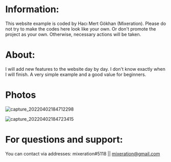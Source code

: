 # Information:
This website example is coded by Hacı Mert Gökhan (Mixeration). Please do not try to make the codes here look like your own. Or don't promote the project as your own. Otherwise, necessary actions will be taken.

# About:
I will add new features to the website day by day. I don't know exactly when I will finish. A very simple example and a good value for beginners.

# Photos

![capture_20220402184712298](https://user-images.githubusercontent.com/64479768/161391598-725e0bd4-c8ac-4e50-9d1c-ea955a085c3c.png)

![capture_20220402184723415](https://user-images.githubusercontent.com/64479768/161391599-f2c59474-19b4-4fa1-978f-fd2534ae8490.png)



# For questions and support:
You can contact via addresses: mixeration#5118 || mixeration@gmail.com
